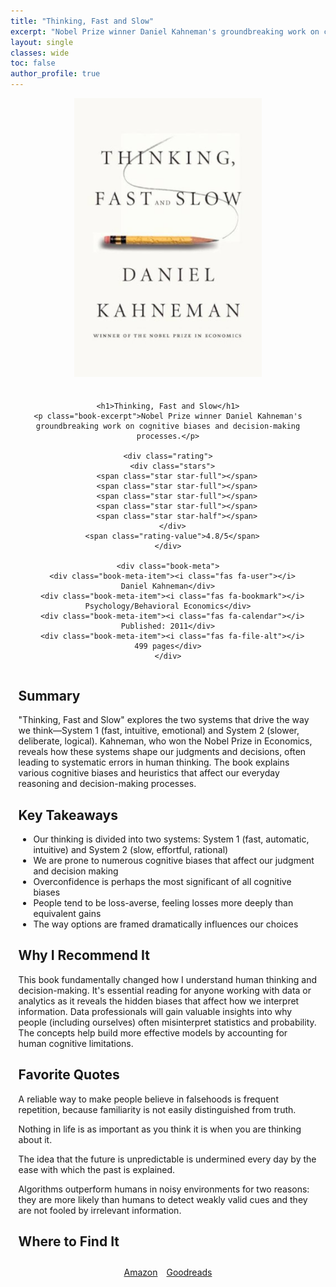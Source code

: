 ```yaml
---
title: "Thinking, Fast and Slow"
excerpt: "Nobel Prize winner Daniel Kahneman's groundbreaking work on cognitive biases and decision-making processes."
layout: single
classes: wide
toc: false
author_profile: true
---
```


<style>
/* Hide the default right sidebar */
.sidebar__right {
  display: none !important;
}

/* Style for TOC below author profile */
.author-toc {
  margin-top: 20px;
  background: #f8f9fa;
  padding: 1.2em;
  border-radius: 8px;
  border-left: 4px solid #0092ca;
  box-shadow: 0 3px 10px rgba(0,0,0,0.1);
}

.author-toc-title {
  font-size: 1.2em;
  font-weight: bold;
  margin-bottom: 15px;
  padding-bottom: 10px;
  border-bottom: 2px solid #0092ca;
  display: flex;
  align-items: center;
}

.author-toc-title i {
  margin-right: 10px;
  color: #0092ca;
}

.author-toc ul {
  list-style-type: none;
  padding: 0;
  margin: 0;
}

.author-toc li {
  margin-bottom: 10px;
  line-height: 1.4;
}

.author-toc a {
  display: block;
  color: #333;
  text-decoration: none;
  padding: 5px 0;
  border-bottom: 1px solid #eee;
  transition: all 0.2s ease;
}

.author-toc a:hover {
  color: #0092ca;
  padding-left: 5px;
  border-bottom-color: #0092ca;
}

/* Center and widen the main content */
.page {
  max-width: 1200px;
  margin: 0 auto;
}

/* Book cover and header styling with increased width */
.book-header {
  display: flex;
  align-items: center;
  margin-bottom: 2em;
  text-align: center;
  flex-direction: column;
  width: 90%;
  margin-left: auto;
  margin-right: auto;
}

.book-cover {
  width: 300px;
  margin-bottom: 1.5em;
}

/* Content sections with increased width */
.book-content {
  width: 90%;
  margin-left: auto;
  margin-right: auto;
}

/* Responsive adjustments */
@media (max-width: 1024px) {
  .nav-toc {
    position: static;
    width: 100%;
    height: auto;
    margin-bottom: 2em;
    padding: 15px;
    border-right: none;
    border-bottom: 1px solid #eaeaea;
  }
  
  .page {
    padding-left: 0;
  }
  
  .book-header, .book-content {
    width: 95%;
  }
}

/* Rest of existing styles */
.toc {
  font-size: 0.9em;
  padding: 1em;
  background: #f8f9fa;
  border-radius: 8px;
  border-left: 4px solid #0092ca;
  box-shadow: 0 3px 10px rgba(0,0,0,0.1);
}

.toc__menu a {
  color: #333;
  border-bottom: 1px solid #eee;
  transition: all 0.2s ease;
}

.toc__menu a:hover {
  color: #0092ca;
  text-decoration: none;
}

/* Where to find it section */
.book-links {
  display: flex;
  justify-content: center;
  gap: 1em;
  margin: 2em 0;
}

@media (max-width: 768px) {
  .book-meta {
    flex-direction: column;
    gap: 0.5em;
    align-items: center;
  }
}
</style>

<!-- Add TOC to author sidebar through JavaScript -->
<script>
document.addEventListener('DOMContentLoaded', function() {
  const sidebar = document.querySelector('.sidebar.sticky');
  if (sidebar) {
    const tocDiv = document.createElement('div');
    tocDiv.className = 'author-toc';
    
    const tocTitle = document.createElement('div');
    tocTitle.className = 'author-toc-title';
    tocTitle.innerHTML = '<i class="fas fa-book-open"></i> In This Review';
    
    const tocList = document.createElement('ul');
    
    const sections = [
      { id: 'summary', title: 'Summary' },
      { id: 'key-takeaways', title: 'Key Takeaways' },
      { id: 'why-i-recommend-it', title: 'Why I Recommend It' },
      { id: 'favorite-quotes', title: 'Favorite Quotes' },
      { id: 'where-to-find-it', title: 'Where to Find It' }
    ];
    
    sections.forEach(section => {
      const li = document.createElement('li');
      const a = document.createElement('a');
      a.href = '#' + section.id;
      a.textContent = section.title;
      li.appendChild(a);
      tocList.appendChild(li);
    });
    
    tocDiv.appendChild(tocTitle);
    tocDiv.appendChild(tocList);
    sidebar.appendChild(tocDiv);
  }
});
</script>

<div class="book-content">
  <div class="book-header">
    <div class="book-cover">
      <img src="/assets/images/books/thinking-fast-slow-header.jpg" alt="Book cover for Thinking, Fast and Slow">
    </div>
    
    <h1>Thinking, Fast and Slow</h1>
    <p class="book-excerpt">Nobel Prize winner Daniel Kahneman's groundbreaking work on cognitive biases and decision-making processes.</p>
    
    <div class="rating">
      <div class="stars">
        <span class="star star-full"></span>
        <span class="star star-full"></span>
        <span class="star star-full"></span>
        <span class="star star-full"></span>
        <span class="star star-half"></span>
      </div>
      <span class="rating-value">4.8/5</span>
    </div>
    
    <div class="book-meta">
      <div class="book-meta-item"><i class="fas fa-user"></i> Daniel Kahneman</div>
      <div class="book-meta-item"><i class="fas fa-bookmark"></i> Psychology/Behavioral Economics</div>
      <div class="book-meta-item"><i class="fas fa-calendar"></i> Published: 2011</div>
      <div class="book-meta-item"><i class="fas fa-file-alt"></i> 499 pages</div>
    </div>
  </div>

  <h2 id="summary">Summary</h2>
  <p>"Thinking, Fast and Slow" explores the two systems that drive the way we think—System 1 (fast, intuitive, emotional) and System 2 (slower, deliberate, logical). Kahneman, who won the Nobel Prize in Economics, reveals how these systems shape our judgments and decisions, often leading to systematic errors in human thinking. The book explains various cognitive biases and heuristics that affect our everyday reasoning and decision-making processes.</p>

  <h2 id="key-takeaways">Key Takeaways</h2>
  <ul>
    <li>Our thinking is divided into two systems: System 1 (fast, automatic, intuitive) and System 2 (slow, effortful, rational)</li>
    <li>We are prone to numerous cognitive biases that affect our judgment and decision making</li>
    <li>Overconfidence is perhaps the most significant of all cognitive biases</li>
    <li>People tend to be loss-averse, feeling losses more deeply than equivalent gains</li>
    <li>The way options are framed dramatically influences our choices</li>
  </ul>

  <h2 id="why-i-recommend-it">Why I Recommend It</h2>
  <p>This book fundamentally changed how I understand human thinking and decision-making. It's essential reading for anyone working with data or analytics as it reveals the hidden biases that affect how we interpret information. Data professionals will gain valuable insights into why people (including ourselves) often misinterpret statistics and probability. The concepts help build more effective models by accounting for human cognitive limitations.</p>

  <h2 id="favorite-quotes">Favorite Quotes</h2>
  <div class="notice notice--info">
    <p><i class="fas fa-quote-left"></i> A reliable way to make people believe in falsehoods is frequent repetition, because familiarity is not easily distinguished from truth.</p>
  </div>

  <div class="notice notice--primary">
    <p><i class="fas fa-quote-left"></i> Nothing in life is as important as you think it is when you are thinking about it.</p>
  </div>

  <div class="notice notice--info">
    <p><i class="fas fa-quote-left"></i> The idea that the future is unpredictable is undermined every day by the ease with which the past is explained.</p>
  </div>

  <div class="notice notice--primary">
    <p><i class="fas fa-quote-left"></i> Algorithms outperform humans in noisy environments for two reasons: they are more likely than humans to detect weakly valid cues and they are not fooled by irrelevant information.</p>
  </div>

  <h2 id="where-to-find-it">Where to Find It</h2>
  <div class="book-links">
    <a href="https://www.amazon.com/Thinking-Fast-Slow-Daniel-Kahneman/dp/0374533555/" class="btn btn--primary"><i class="fab fa-amazon"></i> Amazon</a>
    <a href="https://www.goodreads.com/book/show/11468377-thinking-fast-and-slow" class="btn btn--success"><i class="fas fa-book"></i> Goodreads</a>
  </div>
</div>